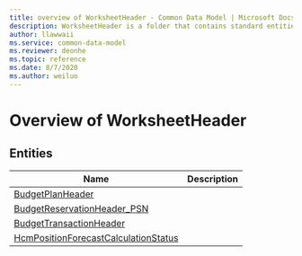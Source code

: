 ```yaml
---
title: overview of WorksheetHeader - Common Data Model | Microsoft Docs
description: WorksheetHeader is a folder that contains standard entities related to the Common Data Model.
author: llawwaii
ms.service: common-data-model
ms.reviewer: deonhe
ms.topic: reference
ms.date: 8/7/2020
ms.author: weiluo
---
```


# Overview of WorksheetHeader


## Entities

|Name|Description|
|---|---|
|[BudgetPlanHeader](BudgetPlanHeader.md)||
|[BudgetReservationHeader_PSN](BudgetReservationHeader_PSN.md)||
|[BudgetTransactionHeader](BudgetTransactionHeader.md)||
|[HcmPositionForecastCalculationStatus](HcmPositionForecastCalculationStatus.md)||

